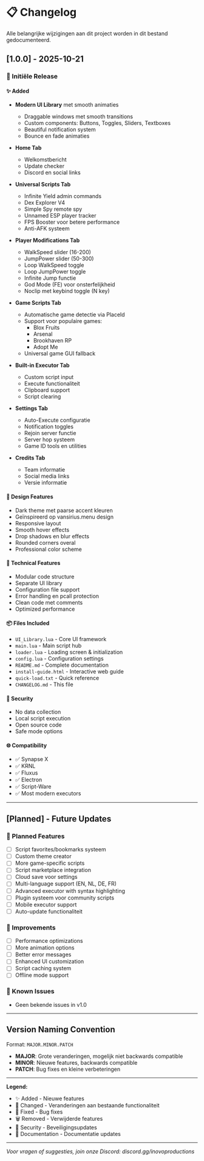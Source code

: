 # 📋 Changelog

Alle belangrijke wijzigingen aan dit project worden in dit bestand gedocumenteerd.

## [1.0.0] - 2025-10-21

### 🎉 Initiële Release

#### ✨ Added
- **Modern UI Library** met smooth animaties
  - Draggable windows met smooth transitions
  - Custom components: Buttons, Toggles, Sliders, Textboxes
  - Beautiful notification system
  - Bounce en fade animaties
  
- **Home Tab**
  - Welkomstbericht
  - Update checker
  - Discord en social links

- **Universal Scripts Tab**
  - Infinite Yield admin commands
  - Dex Explorer V4
  - Simple Spy remote spy
  - Unnamed ESP player tracker
  - FPS Booster voor betere performance
  - Anti-AFK systeem

- **Player Modifications Tab**
  - WalkSpeed slider (16-200)
  - JumpPower slider (50-300)
  - Loop WalkSpeed toggle
  - Loop JumpPower toggle
  - Infinite Jump functie
  - God Mode (FE) voor onsterfelijkheid
  - Noclip met keybind toggle (N key)

- **Game Scripts Tab**
  - Automatische game detectie via PlaceId
  - Support voor populaire games:
    - Blox Fruits
    - Arsenal
    - Brookhaven RP
    - Adopt Me
  - Universal game GUI fallback

- **Built-in Executor Tab**
  - Custom script input
  - Execute functionaliteit
  - Clipboard support
  - Script clearing

- **Settings Tab**
  - Auto-Execute configuratie
  - Notification toggles
  - Rejoin server functie
  - Server hop systeem
  - Game ID tools en utilities

- **Credits Tab**
  - Team informatie
  - Social media links
  - Versie informatie

#### 🎨 Design Features
- Dark theme met paarse accent kleuren
- Geïnspireerd op vansirius.menu design
- Responsive layout
- Smooth hover effects
- Drop shadows en blur effects
- Rounded corners overal
- Professional color scheme

#### 🔧 Technical Features
- Modular code structure
- Separate UI library
- Configuration file support
- Error handling en pcall protection
- Clean code met comments
- Optimized performance

#### 📦 Files Included
- `UI_Library.lua` - Core UI framework
- `main.lua` - Main script hub
- `loader.lua` - Loading screen & initialization
- `config.lua` - Configuration settings
- `README.md` - Complete documentation
- `install-guide.html` - Interactive web guide
- `quick-load.txt` - Quick reference
- `CHANGELOG.md` - This file

#### 🔐 Security
- No data collection
- Local script execution
- Open source code
- Safe mode options

#### 🌐 Compatibility
- ✅ Synapse X
- ✅ KRNL
- ✅ Fluxus
- ✅ Electron
- ✅ Script-Ware
- ✅ Most modern executors

---

## [Planned] - Future Updates

### 🚀 Planned Features
- [ ] Script favorites/bookmarks systeem
- [ ] Custom theme creator
- [ ] More game-specific scripts
- [ ] Script marketplace integration
- [ ] Cloud save voor settings
- [ ] Multi-language support (EN, NL, DE, FR)
- [ ] Advanced executor with syntax highlighting
- [ ] Plugin systeem voor community scripts
- [ ] Mobile executor support
- [ ] Auto-update functionaliteit

### 🎯 Improvements
- [ ] Performance optimizations
- [ ] More animation options
- [ ] Better error messages
- [ ] Enhanced UI customization
- [ ] Script caching system
- [ ] Offline mode support

### 🐛 Known Issues
- Geen bekende issues in v1.0

---

## Version Naming Convention

Format: `MAJOR.MINOR.PATCH`

- **MAJOR**: Grote veranderingen, mogelijk niet backwards compatible
- **MINOR**: Nieuwe features, backwards compatible
- **PATCH**: Bug fixes en kleine verbeteringen

---

**Legend:**
- ✨ Added - Nieuwe features
- 🔧 Changed - Veranderingen aan bestaande functionaliteit
- 🐛 Fixed - Bug fixes
- 🗑️ Removed - Verwijderde features
- 🔐 Security - Beveiligingsupdates
- 📝 Documentation - Documentatie updates

---

*Voor vragen of suggesties, join onze Discord: discord.gg/inovoproductions*

